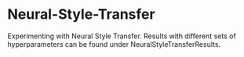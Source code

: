 # Neural-Style-Transfer

Experimenting with Neural Style Transfer. Results with different sets of hyperparameters can be found under NeuralStyleTransferResults.
